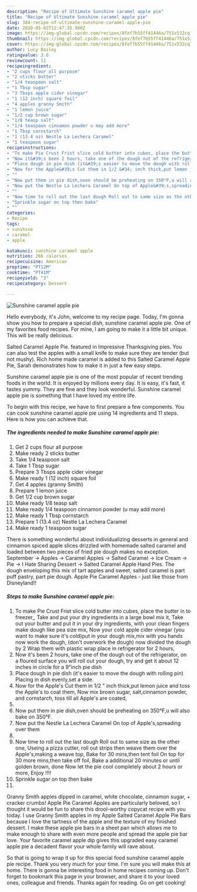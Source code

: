 ```yaml
---
description: "Recipe of Ultimate Sunshine caramel apple pie"
title: "Recipe of Ultimate Sunshine caramel apple pie"
slug: 384-recipe-of-ultimate-sunshine-caramel-apple-pie
date: 2020-05-02T12:47:35.980Z
image: https://img-global.cpcdn.com/recipes/8fef7b55ff41446a/751x532cq70/sunshine-caramel-apple-pie-recipe-main-photo.jpg
thumbnail: https://img-global.cpcdn.com/recipes/8fef7b55ff41446a/751x532cq70/sunshine-caramel-apple-pie-recipe-main-photo.jpg
cover: https://img-global.cpcdn.com/recipes/8fef7b55ff41446a/751x532cq70/sunshine-caramel-apple-pie-recipe-main-photo.jpg
author: Lucy Bailey
ratingvalue: 3.6
reviewcount: 11
recipeingredient:
- "2 cups flour all purpose"
- "2 sticks butter"
- "1/4 teaspoon salt"
- "1 Tbsp sugar"
- "3 Tbsps apple cider vinegar"
- "1 (12 inch) square foil"
- "4 apples granny Smith"
- "1 lemon juice"
- "1/2 cup brown sugar"
- "1/8 teasp salt"
- "1/4 teaspoon cinnamon powder u may add more"
- "1 Tbsp cornstarch"
- "1 (13.4 oz) Nestle La Lechera Caramel"
- "1 teaspoon sugar"
recipeinstructions:
- "To make Pie Crust Frist slice cold butter into cubes, place the butter in to freezer,, Take and put your dry ingredients in a large bowl mix it, Take out your butter and put it in your dry ingredients, with your clean fingers make dough like pea size mix, Now your cold apple cider vinegar (you want to make sure it&#39;s cold)put in your dough mix,mix with you hands now work the dough, (don&#39;t overwork the dough) now divided the dough by 2 Wrap them with plastic wrap place in refrigerator for 2 hours,"
- "Now it&#39;s been 2 hours, take one of the dough out of the refrigerator, on a floured surface you will roll out your dough, try and get it about 12 inches in circle for a 9&#34;inch pie dish"
- "Place dough in pie dish (it&#39;s easier to move the dough with rolling pin) Placing in dish evenly,set a side."
- "Now for the Apple&#39;s Cut them in 1/2 &#34; inch thick,put lemon juice and toss the Apple&#39;s to coat them, Now mix brown sugar, salt,cinnamon powder, and cornstarch, toss till all Apple&#39;s are coated,"
- ""
- "Now put them in pie dish,oven should be preheating on 350°F,u will also bake on 350°F."
- "Now put the Nestle La Lechera Caramel On top of Apple&#39;s,spreading over them"
- ""
- "Now time to roll out the last dough Roll out to same size as the other one, Useing a pizza cutter, roll out strips then weave them over the Apple&#39;s,making a weave top, Bake for 30 mins,then tent foil On top for 30 more mins,then take off foil, Bake a additional 20 minutes or until golden brown, done Now let the pie cool completely about 2 hours or more, Enjoy !!!!"
- "Sprinkle sugar on top then bake"
- ""
categories:
- Recipe
tags:
- sunshine
- caramel
- apple

katakunci: sunshine caramel apple 
nutrition: 266 calories
recipecuisine: American
preptime: "PT12M"
cooktime: "PT41M"
recipeyield: "3"
recipecategory: Dessert

---
```



![Sunshine caramel apple pie](https://img-global.cpcdn.com/recipes/8fef7b55ff41446a/751x532cq70/sunshine-caramel-apple-pie-recipe-main-photo.jpg)

Hello everybody, it's John, welcome to my recipe page. Today, I'm gonna show you how to prepare a special dish, sunshine caramel apple pie. One of my favorites food recipes. For mine, I am going to make it a little bit unique. This will be really delicious.

Salted Caramel Apple Pie. featured in Impressive Thanksgiving pies. You can also test the apples with a small knife to make sure they are tender (but not mushy). Rich home made caramel is added to this Salted Caramel Apple Pie, Sarah demonstrates how to make it in just a few easy steps.

Sunshine caramel apple pie is one of the most popular of recent trending foods in the world. It is enjoyed by millions every day. It is easy, it's fast, it tastes yummy. They are fine and they look wonderful. Sunshine caramel apple pie is something that I have loved my entire life.


To begin with this recipe, we have to first prepare a few components. You can cook sunshine caramel apple pie using 14 ingredients and 11 steps. Here is how you can achieve that.

<!--inarticleads1-->

##### The ingredients needed to make Sunshine caramel apple pie:

1. Get 2 cups flour all purpose
1. Make ready 2 sticks butter
1. Take 1/4 teaspoon salt
1. Take 1 Tbsp sugar
1. Prepare 3 Tbsps apple cider vinegar
1. Make ready 1 (12 inch) square foil
1. Get 4 apples (granny Smith)
1. Prepare 1 lemon juice
1. Get 1/2 cup brown sugar
1. Make ready 1/8 teasp salt
1. Make ready 1/4 teaspoon cinnamon powder (u may add more)
1. Make ready 1 Tbsp cornstarch
1. Prepare 1 (13.4 oz) Nestle La Lechera Caramel
1. Make ready 1 teaspoon sugar


There is something wonderful about individualizing desserts in general and cinnamon spiced apple slices drizzled with homemade salted caramel and loaded between two pieces of fried pie dough makes no exception. September → Apples → Caramel Apples → Salted Caramel → Ice Cream → Pie → I Hate Sharing Dessert → Salted Caramel Apple Hand Pies. The dough enveloping this mix of tart apples and sweet, salted caramel is part puff pastry, part pie dough. Apple Pie Caramel Apples - just like those from Disneyland!! 

<!--inarticleads2-->

##### Steps to make Sunshine caramel apple pie:

1. To make Pie Crust Frist slice cold butter into cubes, place the butter in to freezer,, Take and put your dry ingredients in a large bowl mix it, Take out your butter and put it in your dry ingredients, with your clean fingers make dough like pea size mix, Now your cold apple cider vinegar (you want to make sure it&#39;s cold)put in your dough mix,mix with you hands now work the dough, (don&#39;t overwork the dough) now divided the dough by 2 Wrap them with plastic wrap place in refrigerator for 2 hours,
1. Now it&#39;s been 2 hours, take one of the dough out of the refrigerator, on a floured surface you will roll out your dough, try and get it about 12 inches in circle for a 9&#34;inch pie dish
1. Place dough in pie dish (it&#39;s easier to move the dough with rolling pin) Placing in dish evenly,set a side.
1. Now for the Apple&#39;s Cut them in 1/2 &#34; inch thick,put lemon juice and toss the Apple&#39;s to coat them, Now mix brown sugar, salt,cinnamon powder, and cornstarch, toss till all Apple&#39;s are coated,
1. 
1. Now put them in pie dish,oven should be preheating on 350°F,u will also bake on 350°F.
1. Now put the Nestle La Lechera Caramel On top of Apple&#39;s,spreading over them
1. 
1. Now time to roll out the last dough Roll out to same size as the other one, Useing a pizza cutter, roll out strips then weave them over the Apple&#39;s,making a weave top, Bake for 30 mins,then tent foil On top for 30 more mins,then take off foil, Bake a additional 20 minutes or until golden brown, done Now let the pie cool completely about 2 hours or more, Enjoy !!!!
1. Sprinkle sugar on top then bake
1. 


Granny Smith apples dipped in caramel, white chocolate, cinnamon sugar, + cracker crumbs! Apple Pie Caramel Apples are particularly beloved, so I thought it would be fun to share this drool-worthy copycat recipe with you today. I use Granny Smith apples in my Apple Salted Caramel Apple Pie Bars because I love the tartness of the apple and the texture of my finished dessert. I make these apple pie bars in a sheet pan which allows me to make enough to share with even more people and spread the apple pie bar love. Your favorite caramel apple dip gives this upgraded easy caramel apple pie a decadent flavor your whole family will rave about. 

So that is going to wrap it up for this special food sunshine caramel apple pie recipe. Thank you very much for your time. I'm sure you will make this at home. There is gonna be interesting food in home recipes coming up. Don't forget to bookmark this page in your browser, and share it to your loved ones, colleague and friends. Thanks again for reading. Go on get cooking!
